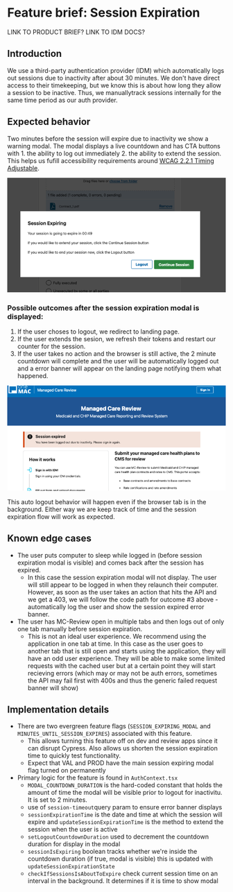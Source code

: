 # Feature brief: Session Expiration

LINK TO PRODUCT BRIEF?
 LINK TO IDM DOCS?

## Introduction

We use a third-party authentication provider (IDM) which automatically logs out sessions due to inactivity after about 30 minutes. We don't have direct access to their timekeeping, but we know this is about how long they allow a session to be inactive. Thus, we manuallytrack sessions internally for the same time period as our auth provider.

## Expected behavior
 Two minutes before the session will expire due to inactivity we show a warning modal. The modal displays a live countdown and has CTA buttons with 1. the ability to log out immediately 2. the ability to extend the session. This helps us fufill accessibility requirements around [WCAG 2.2.1 Timing Adjustable](https://www.w3.org/WAI/WCAG21/Understanding/timing-adjustable.html).

![session expiration modal](../../.images/session-expiring.png)

### Possible outcomes after the session expiration modal is displayed:
1. If the user choses to logout, we redirect to landing page.
2. If the user extends the sesion, we refresh their tokens and restart our counter for the session.
3. If the user takes no action and the browser is still active, the 2 minute countdown will complete and the user will be automatically logged out and a error banner will appear on the landing page notifying them what happened.

![session expired banner - relevant for outcome 3](../../.images/session-expired-banner.png)

This auto logout behavior will happen even if the browser tab is in the background. Either way we are keep track of time and the session expiration flow will work as expected.

## Known edge cases
- The user puts computer to sleep while logged in (before session expiration modal is visible) and comes back after the session has expired.
    - In this case the session expiration modal will not display. The user will still  appear to be logged in when they relaunch their computer. However, as soon as the user takes an action that hits the API and we get a 403, we will follow the code path for outcome #3 above - automatically log the user and show the session expired error banner.
- The user has MC-Review open in multiple tabs and then logs out of only one tab manually before session expiration.
    - This is not an ideal user experience. We recommend using the application in one tab at time. In this case as the user goes to another tab that is still open and starts using the application, they will have an odd user experience. They will be able to make some limited requests with the cached user but at a certain point they will start recieving errors (which may or may not be auth errors, sometimes the API may fail first with 400s and thus the generic failed request banner will show)


##  Implementation details
- There are two evergreen feature flags (`SESSION_EXPIRING_MODAL` and `MINUTES_UNTIL_SESSION_EXPIRES`) associated with this feature.
    - This allows turning this feature off on dev and review apps since it can disrupt Cypress. Also allows us shorten the session expiration time to quickly test functionality.
    - Expect that VAL and PROD have the main session expiring modal flag turned on permanently
- Primary logic for the feature is found in `AuthContext.tsx`
    - `MODAL_COUNTDOWN_DURATION` is the hard-coded constant that holds the amount of time the modal will be visible prior to logout for inactivitu. It is set to 2 minutes.
    - use of `session-timeout`query param to ensure error banner displays
    - `sessionExpirationTime` is the date and time at which the session will expire and `updateSessionExpirationTime` is the method to extend the session when the user is active
    - `setLogoutCountdownDuration` used to decrement the countdown duration for display in the modal
    - `sessionIsExpiring` boolean tracks whether we're inside the countdown duration (if true, modal is visible) this is updated with `updateSessionExpirationState`
    - `checkIfSessionsIsAboutToExpire` check current session time on an interval in the background. It determines if it is time to show modal
